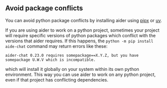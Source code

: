 
## Avoid package conflicts

You can avoid python package conflicts by installing aider using 
[pipx](/docs/install/pipx.html)
or
[uv](/docs/install/uv.html).

If you are using aider to work on a python project, sometimes your project will require
specific versions of python packages which conflict with the versions that aider
requires.
If this happens, the `python -m pip install aide-chat` command may return errors like these:

```
aider-chat 0.23.0 requires somepackage==X.Y.Z, but you have somepackage U.W.V which is incompatible.
```

which will install it globally on your system
within its own python environment.
This way you can use aider to work on any python project,
even if that project has conflicting dependencies.
